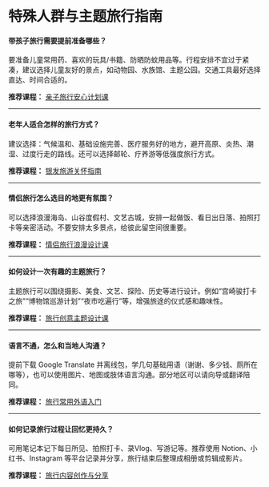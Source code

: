 # 特殊人群与主题旅行指南

#### 带孩子旅行需要提前准备哪些？

要准备儿童常用药、喜欢的玩具/书籍、防晒防蚊用品等。行程安排不宜过于紧凑，建议选择儿童友好的景点，如动物园、水族馆、主题公园。交通工具最好选择直达、时间合适的。

**推荐课程：** [亲子旅行安心计划课](https://github.com/dashboard)

------

#### 老年人适合怎样的旅行方式？

建议选择：气候温和、基础设施完善、医疗服务好的地方，避开高原、炎热、潮湿、过度行走的路线。还可以选择邮轮、疗养游等低强度旅行方式。

**推荐课程：** [银发旅游关怀指南](https://github.com/dashboard)

------

#### 情侣旅行怎么选目的地更有氛围？

可以选择浪漫海岛、山谷度假村、文艺古城，安排一起做饭、看日出日落、拍照打卡等亲密活动。不要安排太多景点，给彼此留空间很重要。

**推荐课程：** [情侣旅行浪漫设计课](https://github.com/dashboard)

------

#### 如何设计一次有趣的主题旅行？

主题旅行可以围绕摄影、美食、文艺、探险、历史等进行设计。例如“宫崎骏打卡之旅”“博物馆巡游计划”“夜市吃遍行”等，增强旅途的仪式感和趣味性。

**推荐课程：** [旅行创意主题设计课](https://github.com/dashboard)

------

#### 语言不通，怎么和当地人沟通？

提前下载 Google Translate 并离线包，学几句基础用语（谢谢、多少钱、厕所在哪等），也可以使用图片、地图或肢体语言沟通。部分地区可以请向导或翻译陪同。

**推荐课程：** [旅行常用外语入门](https://github.com/dashboard)

------

#### 如何记录旅行过程让回忆更持久？

可用笔记本记下每日所见、拍照打卡、录Vlog、写游记等。推荐使用 Notion、小红书、Instagram 等平台记录并分享，旅行结束后整理成相册或剪辑成影片。

**推荐课程：** [旅行内容创作与分享](https://github.com/dashboard)